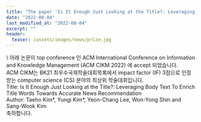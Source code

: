 ```yaml
---
title: "The paper 'Is It Enough Just Looking at the Title?: Leveraging Body Text To Enrich Title Words Towards Accurate News Recommendation' has been accepted in a top conference, ACM CIKM 2022"
date: "2022-08-04"
last_modified_at: "2022-08-04"
excerpt: ""
header:
  teaser: /assets/images/news/prize.jpg
---
```

\\
아래 논문이 top conference 인 ACM International Conference on Information and Knowledge Management (ACM CIKM 2022) 에 accept 되었습니다.<br>ACM CIKM는 BK21 최우수국제학술대회목록에서 impact factor (IF) 3점으로 인정 받는 computer science (CS) 분야의 최상위 학술대회입니다.<br>Title: Is It Enough Just Looking at the Title?: Leveraging Body Text To Enrich Title Words Towards Accurate News Recommendation<br>Author: Taeho Kim*, Yungi Kim*, Yeon-Chang Lee, Won-Yong Shin and Sang-Wook Kim<br>축하합니다.